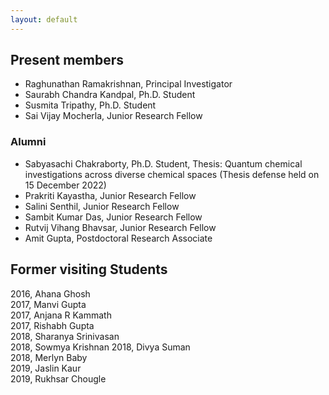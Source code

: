 ```yaml
---
layout: default
---
```


## Present members

- Raghunathan Ramakrishnan, Principal Investigator      
- Saurabh Chandra Kandpal, Ph.D. Student  
- Susmita Tripathy, Ph.D. Student  
- Sai Vijay Mocherla, Junior Research Fellow    
      
### Alumni   

- Sabyasachi Chakraborty, Ph.D. Student, Thesis: Quantum chemical investigations across diverse chemical spaces (Thesis defense held on 15 December 2022)     
- Prakriti Kayastha, Junior Research Fellow     
- Salini Senthil, Junior Research Fellow      
- Sambit Kumar Das, Junior Research Fellow      
- Rutvij Vihang Bhavsar, Junior Research Fellow 
- Amit Gupta, Postdoctoral Research Associate      

## Former visiting Students      
2016, Ahana Ghosh   
2017, Manvi Gupta      
2017, Anjana R Kammath     
2017, Rishabh Gupta      
2018, Sharanya Srinivasan      
2018, Sowmya Krishnan
2018, Divya Suman    
2018, Merlyn Baby    
2019, Jaslin Kaur      
2019, Rukhsar Chougle        



